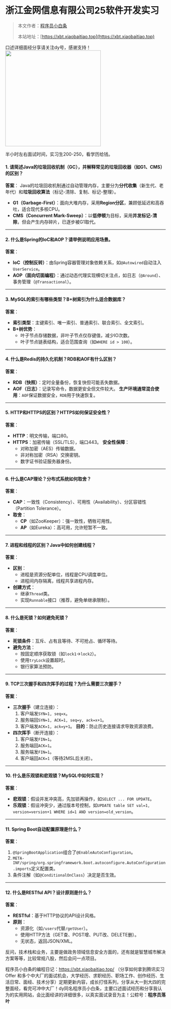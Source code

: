 # 浙江金网信息有限公司25软件开发实习

> 本文作者：[程序员小白条](https://github.com/luoye6)
>
> 本站地址：[https://xbt.xiaobaitiao.top](https://xbt.xiaobaitiao.top)

口述详细面经分享请关注dy号，感谢支持！
<img src="https://pic.yupi.icu/5563/202507082004834.png" width="300" height="300" />

半小时左右面试时间，实习生200-250，看学历给钱。



#### **1. 请简述Java的垃圾回收机制（GC），并解释常见的垃圾回收器（如G1、CMS）的区别？**

**答案**：
Java的垃圾回收机制通过自动管理内存，主要分为**分代收集**（新生代、老年代）和**垃圾回收算法**（标记-清除、复制、标记-整理）。

- **G1（Garbage-First）**：面向大堆内存，采用**Region分区**，兼顾低延迟和高吞吐，适合现代多核CPU。
- **CMS（Concurrent Mark-Sweep）**：以**低停顿**为目标，采用**并发标记-清除**，但会产生内存碎片，已逐步被G1取代。

------

#### **2. 什么是Spring的IoC和AOP？请举例说明应用场景。**

**答案**：

- **IoC（控制反转）**：由Spring容器管理对象依赖关系，如`@Autowired`自动注入`UserService`。
- **AOP（面向切面编程）**：通过动态代理实现横切关注点，如日志（`@Around`）、事务管理（`@Transactional`）。

------

#### **3. MySQL的索引有哪些类型？B+树索引为什么适合数据库？**

**答案**：

- **索引类型**：主键索引、唯一索引、普通索引、联合索引、全文索引。
- **B+树优势**：
  - 叶子节点存储数据，非叶子节点仅存键值，减少IO次数。
  - 叶子节点链表结构，适合范围查询（如`WHERE id > 100`）。

------

#### **4. 什么是Redis的持久化机制？RDB和AOF有什么区别？**

**答案**：

- **RDB（快照）**：定时全量备份，恢复快但可能丢失数据。
- **AOF（日志）**：记录写命令，数据更安全但文件较大。
  **生产环境通常混合使用**：`AOF`保证数据安全，`RDB`用于快速恢复。

------

#### **5. HTTP和HTTPS的区别？HTTPS如何保证安全性？**

**答案**：

- **HTTP**：明文传输，端口80。
- **HTTPS**：加密传输（SSL/TLS），端口443。
  **安全性保障**：
  - 对称加密（AES）传输数据。
  - 非对称加密（RSA）交换密钥。
  - 数字证书验证服务器身份。

------

#### **6. 什么是CAP理论？分布式系统如何取舍？**

**答案**：

- **CAP**：一致性（Consistency）、可用性（Availability）、分区容错性（Partition Tolerance）。
- **取舍**：
  - **CP**（如ZooKeeper）：强一致性，牺牲可用性。
  - **AP**（如Eureka）：高可用，允许短暂不一致。

------

#### **7. 进程和线程的区别？Java中如何创建线程？**

**答案**：

- **区别**：
  - 进程是资源分配单位，线程是CPU调度单位。
  - 进程间内存隔离，线程共享进程内存。
- **创建方式**：
  - 继承`Thread`类。
  - 实现`Runnable`接口（推荐，避免单继承限制）。

------

#### **8. 什么是死锁？如何避免死锁？**

**答案**：

- **死锁条件**：互斥、占有且等待、不可抢占、循环等待。
- **避免方法**：
  - 按固定顺序获取锁（如`lock1`→`lock2`）。
  - 使用`tryLock`设置超时。
  - 银行家算法预防。

------

#### **9. TCP三次握手和四次挥手的过程？为什么需要三次握手？**

**答案**：

- **三次握手**（建立连接）：
  1. 客户端发`SYN=1, seq=x`。
  2. 服务端回`SYN=1, ACK=1, seq=y, ack=x+1`。
  3. 客户端发`ACK=1, ack=y+1`。
     **目的**：防止历史连接请求导致资源浪费。
- **四次挥手**（断开连接）：
  1. 客户端发`FIN=1`。
  2. 服务端回`ACK=1`。
  3. 服务端发`FIN=1`。
  4. 客户端回`ACK=1`（等待2MSL后关闭）。

------

#### **10. 什么是乐观锁和悲观锁？MySQL中如何实现？**

**答案**：

- **悲观锁**：假设并发冲突高，先加锁再操作，如`SELECT ... FOR UPDATE`。
- **乐观锁**：假设冲突少，通过版本号控制，如`UPDATE table SET val=1, version=version+1 WHERE id=1 AND version=old_version`。

------

#### **11. Spring Boot自动配置原理是什么？**

**答案**：

1. `@SpringBootApplication`组合了`@EnableAutoConfiguration`。
2. `META-INF/spring/org.springframework.boot.autoconfigure.AutoConfiguration.imports`定义配置类。
3. 条件注解（如`@ConditionalOnClass`）决定是否生效。

------

#### **12. 什么是RESTful API？设计原则是什么？**

**答案**：

- **RESTful**：基于HTTP协议的API设计风格。
- **原则**：
  - 资源化（如`/users`代替`/getUser`）。
  - 使用HTTP方法（GET查、POST增、PUT改、DELETE删）。
  - 无状态，返回JSON/XML。

反问，技术栈和业务，主要是做政务领域信息安全方面的，还有就是智慧城市解决方案等等，比较常规八股，然后会问一点项目。



程序员小白条的编程日记：https://xbt.xiaobaitiao.top/ （分享如何拿到腾讯实习 Offer 和多个中大厂的面试机会，大学经历、求职经历、职场工作、创作经历、生活日常、面经、技术分享）定期更新内容，成长打怪系列，分享从大一到大四的完整面经，看完可冲中大厂！dy同名程序员小白条，主要口述面试经历和分享我认为的实用网站，会比面经讲的详细很多，以真实面试录音为主！公粽号：**程序员落叶**